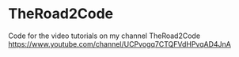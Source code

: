 # TheRoad2Code
Code for the video tutorials on my channel TheRoad2Code https://www.youtube.com/channel/UCPvogq7CTQFVdHPvqAD4JnA
